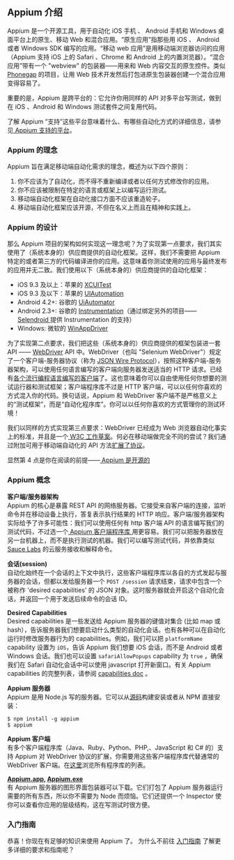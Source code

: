 ## Appium 介绍

Appium 是一个开源工具，用于自动化 iOS 手机 、 Android 手机和 Windows 桌面平台上的原生、移动 Web 和混合应用。“原生应用”指那些用 iOS 、 Android 或者 Windows SDK 编写的应用。“移动 web 应用”是用移动端浏览器访问的应用（Appium 支持 iOS 上的 Safari 、Chrome 和 Android 上的内置浏览器）。“混合应用”带有一个 "webview" 的包装器——用来和 Web 内容交互的原生控件。类似 [Phonegap](http://phonegap.com/) 的项目，让用 Web 技术开发然后打包进原生包装器创建一个混合应用变得容易了。

重要的是，Appium 是跨平台的：它允许你用同样的 API 对多平台写测试，做到在 iOS 、Android 和 Windows 测试套件之间复用代码。

了解 Appium “支持”这些平台意味着什么、有哪些自动化方式的详细信息，请参见[ Appium 支持的平台](/docs/en/appium-setup/platform-support.md)。

### Appium 的理念

Appium 旨在满足移动端自动化需求的理念，概述为以下四个原则：  
1. 你不应该为了自动化，而不得不重新编译或者以任何方式修改你的应用。
2. 你不应该被限制在特定的语言或框架上以编写运行测试。
3. 移动端自动化框架在自动化接口方面不应该重造轮子。
4. 移动端自动化框架应该开源，不但在名义上而且在精神和实践上。

### Appium 的设计

那么 Appium 项目的架构如何实现这一理念呢？为了实现第一点要求，我们其实使用了（系统本身的）供应商提供的自动化框架。这样，我们不需要把 Appium 特定的或者第三方的代码编译进你的应用。这意味着你测试使用的应用与最终发布的应用并无二致。我们使用以下（系统本身的）供应商提供的自动化框架：

* iOS 9.3 及以上：苹果的 [XCUITest](https://developer.apple.com/reference/xctest)
* iOS 9.3 及以下：苹果的 [UIAutomation](https://developer.apple.com/library/ios/documentation/DeveloperTools/Reference/UIAutomationRef/)
* Android 4.2+: 谷歌的 [UiAutomator](http://developer.android.com/tools/help/uiautomator/index.html)
* Android 2.3+: 谷歌的 [Instrumentation](http://developer.android.com/reference/android/app/Instrumentation.html)（通过绑定另外的项目——[ Selendroid ](http://selendroid.io)提供 Instrumentation 的支持）
* Windows: 微软的 [WinAppDriver](http://github.com/microsoft/winappdriver)

为了实现第二点要求，我们把这些（系统本身的）供应商提供的框架包装进一套 API —— [WebDriver](http://docs.seleniumhq.org/projects/webdriver/) API 中。WebDriver（也叫 "Selenium WebDriver"）规定了一个客户端-服务器协议（称为 [JSON Wire Protocol](https://w3c.github.io/webdriver/webdriver-spec.html)），按照这种客户端-服务器架构，可以使用任何语言编写的客户端向服务器发送适当的 HTTP 请求。已经有[各个流行编程语言编写的客户端](http://appium.io/downloads)了。这也意味着你可以自由使用任何你想要的测试运行器和测试框架；客户端程序库不过是 HTTP 客户端，可以以任何你喜欢的方式混入你的代码。换句话说，Appium 和 WebDriver 客户端不是严格意义上的“测试框架”，而是“自动化程序库”。你可以以任何你喜欢的方式管理你的测试环境！

我们以同样的方式实现第三点要求：WebDriver 已经成为 Web 浏览器自动化事实上的标准，并且是一个[ W3C 工作草案](https://dvcs.w3.org/hg/webdriver/raw-file/tip/webdriver-spec.html)。何必在移动端做完全不同的尝试？我们通过附加可用于移动端自动化的 API 方法[扩展了协议](https://github.com/SeleniumHQ/mobile-spec/blob/master/spec-draft.md)。

显然第 4 点是你在阅读的前提——[ Appium 是开源的](https://github.com/appium/appium)

### Appium 概念

**客户端/服务器架构**<br/>
Appium 的核心是暴露 REST API 的网络服务器。它接受来自客户端的连接，监听命令并在移动设备上执行，答复表示执行结果的 HTTP 响应。客户端/服务器架构实际给予了许多可能性：我们可以使用任何有 http 客户端 API 的语言编写我们的测试代码，不过选一个[ Appium 客户端程序库
](http://appium.io/downloads)用更容易。我们可以把服务器放在另一台机器上，而不是执行测试的机器。我们可以编写测试代码，并依靠类似 [Sauce Labs](https://saucelabs.com/mobile) 的云服务接收和解释命令。

**会话(session)**<br/>
自动化始终在一个会话的上下文中执行，这些客户端程序库以各自的方式发起与服务器的会话，但都以发给服务器一个 `POST /session` 请求结束，请求中包含一个被称作 'desired capabilities' 的 JSON 对象。这时服务器就会开启这个自动化会话，并返回一个用于发送后续命令的会话 ID。

**Desired Capabilities**<br/>
Desired capabilities 是一些发送给 Appium 服务器的键值对集合 (比如 map 或 hash），告诉服务器我们想要启动什么类型的自动化会话。也有各种可以在自动化运行时修改服务器行为的 capabilities。例如，我们可以把 `platformName` capability 设置为 `iOS`，告诉 Appium 我们想要 iOS 会话，而不是 Android 或者 Windows 会话。我们也可以设置 `safariAllowPopups` capability 为 `true` ，确保我们在 Safari 自动化会话中可以使用 javascript 打开新窗口。有关 Appium capabilities 的完整列表，请参阅 [capabilities doc](/docs/en/writing-running-appium/caps.md) 。

**Appium 服务器**<br/>
Appium 是用 Node.js 写的服务器。它可以从[源码](https://github.com/appium/appium/blob/master/docs/en/contributing-to-appium/appium-from-source.md)构建安装或者从 NPM 直接安装：
```
$ npm install -g appium
$ appium
```

**Appium 客户端**<br/>
有多个客户端程序库（Java、Ruby、Python、PHP,、JavaScript 和 C# 的）支持 Appium 对 WebDriver 协议的扩展，你需要用这些客户端程序库代替通常的 WebDriver 客户端。在[这里](appium-clients.md)浏览所有程序库的列表。

**[Appium.app](https://github.com/appium/appium-dot-app), [Appium.exe](https://github.com/appium/appium-dot-exe)**<br/>
有 Appium 服务器的图形界面包装器可以下载。它们打包了 Appium 服务器运行需要的所有东西，所以你不需要为 Node 而烦恼。它们还提供一个 Inspector 使你可以查看你应用的层级结构，这在写测试时很方便。

### 入门指南

恭喜！你现在有足够的知识来使用 Appium 了。 为什么不前往 [入门指南](https://github.com/appium/appium/blob/master/README.md) 了解更多详细的要求和指南呢？